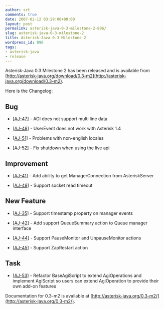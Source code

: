 ```yaml
---
author: srt
comments: true
date: 2007-02-12 03:29:00+00:00
layout: post
permalink: asterisk-java-0-3-milestone-2-896/
slug: asterisk-java-0-3-milestone-2
title: Asterisk-Java 0.3 Milestone 2
wordpress_id: 896
tags:
- asterisk-java
- release
---
```


Asterisk-Java 0.3 Milestone 2 has been released and is available from [http://asterisk-java.org/download/0.3-m2](http://asterisk-java.org/download/0.3-m2).




Here is the Changelog:




## Bug





    
  * [[AJ-47](http://jira.reucon.org/browse/AJ-47)] - AGI does not support multi line data

    
  * [[AJ-48](http://jira.reucon.org/browse/AJ-48)] - UserEvent does not work with Asterisk 1.4

    
  * [[AJ-51](http://jira.reucon.org/browse/AJ-51)] - Problems with non-english locales

    
  * [[AJ-52](http://jira.reucon.org/browse/AJ-52)] - Fix shutdown when using the live api




## Improvement





    
  * [[AJ-41](http://jira.reucon.org/browse/AJ-41)] - Add ability to get ManagerConnection from AsteriskServer

    
  * [[AJ-49](http://jira.reucon.org/browse/AJ-49)] - Support socket read timeout




## New Feature





    
  * [[AJ-35](http://jira.reucon.org/browse/AJ-35)] - Support timestamp property on manager events

    
  * [[AJ-42](http://jira.reucon.org/browse/AJ-42)] - Add support QueueSummary action to Queue manager interface

    
  * [[AJ-44](http://jira.reucon.org/browse/AJ-44)] - Support PauseMonitor and UnpauseMonitor actions

    
  * [[AJ-45](http://jira.reucon.org/browse/AJ-45)] - Support ZapRestart action




## Task





    
  * [[AJ-53](http://jira.reucon.org/browse/AJ-53)] - Refactor BaseAgiScript to extend AgiOperations and implement AgiScript so users can extend AgiOperation to provide their own add-on features




Documentation for 0.3-m2 is available at [http://asterisk-java.org/0.3-m2/](http://asterisk-java.org/0.3-m2/).
